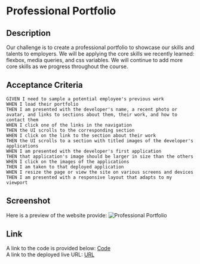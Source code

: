 # Professional Portfolio

## Description

Our challenge is to create a professional portfolio to showcase our skills and talents to employers. We will be applying the core skills we recently learned: flexbox, media queries, and css variables. We will continue to add more core skills as we progress throughout the course.

## Acceptance Criteria
```
GIVEN I need to sample a potential employee's previous work
WHEN I load their portfolio
THEN I am presented with the developer's name, a recent photo or avatar, and links to sections about them, their work, and how to contact them
WHEN I click one of the links in the navigation
THEN the UI scrolls to the corresponding section
WHEN I click on the link to the section about their work
THEN the UI scrolls to a section with titled images of the developer's applications
WHEN I am presented with the developer's first application
THEN that application's image should be larger in size than the others
WHEN I click on the images of the applications
THEN I am taken to that deployed application
WHEN I resize the page or view the site on various screens and devices
THEN I am presented with a responsive layout that adapts to my viewport
```

## Screenshot
Here is a preview of the website provide: ![Professional Portfolio](./assets/images/)

## Link

A link to the code is provided below: [Code](https://github.com/jgarcia45/professional-portfolio)
<br>
A link to the deployed live URL: [URL](https://jgarcia45.github.io/professional-portfolio/)
